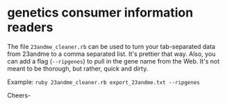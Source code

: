 # genetics consumer information readers

The file `23andme_cleaner.rb` can be used to turn your tab-separated data from 23andme to a comma separated list. It's prettier that way. Also, you can add a flag (`--ripgenes`) to pull in the gene name from the Web. It's not meant to be thorough, but rather, quick and dirty.

Example:
```ruby 23andme_cleaner.rb export_23andme.txt --ripgenes```

Cheers-
